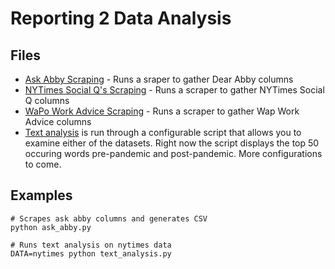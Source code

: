 # Reporting 2 Data Analysis

## Files

- [Ask Abby Scraping](https://github.com/vincentvb/reporting_2/blob/master/ask_abby.py) - Runs a sraper to gather Dear Abby columns
- [NYTimes Social Q's Scraping](https://github.com/vincentvb/reporting_2/blob/master/nytimes.py) - Runs a scraper to gather NYTimes Social Q columns
- [WaPo Work Advice Scraping](https://github.com/vincentvb/reporting_2/blob/master/wapo.py) - Runs a scraper to gather Wap Work Advice columns
- [Text analysis](https://github.com/vincentvb/reporting_2/blob/master/text_analysis.py) is run through a configurable script that allows you to examine either of the datasets. Right now the script displays the top 50 occuring words pre-pandemic and post-pandemic. More configurations to come.

## Examples
```
# Scrapes ask abby columns and generates CSV
python ask_abby.py

# Runs text analysis on nytimes data
DATA=nytimes python text_analysis.py
```